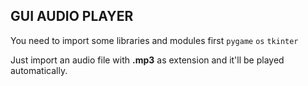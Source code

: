 ## GUI AUDIO PLAYER
You need to import some libraries and modules first
```pygame```
```os```
```tkinter```

Just import an audio file with **.mp3** as extension and it'll be played automatically.
